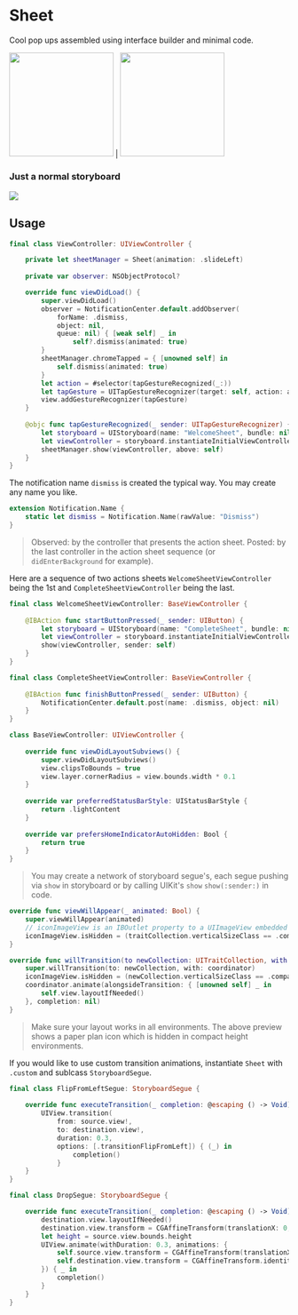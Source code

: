 # Sheet

Cool pop ups assembled using interface builder and minimal code.

<img src="https://user-images.githubusercontent.com/64097812/112761116-83705700-8ff1-11eb-9b50-a698b0a601cf.gif" width="187.5"/> | <img src="https://user-images.githubusercontent.com/64097812/113262152-34177880-92c8-11eb-9928-d394451e8f2e.gif" width="187.5"/>

### Just a normal storyboard

![](https://user-images.githubusercontent.com/64097812/113262263-5610fb00-92c8-11eb-982d-29cf94e6ae36.png)

## Usage

```swift
final class ViewController: UIViewController {

    private let sheetManager = Sheet(animation: .slideLeft)
    
    private var observer: NSObjectProtocol?

    override func viewDidLoad() {
        super.viewDidLoad()
        observer = NotificationCenter.default.addObserver(
            forName: .dismiss, 
            object: nil, 
            queue: nil) { [weak self] _ in
                self?.dismiss(animated: true)
        }
        sheetManager.chromeTapped = { [unowned self] in
            self.dismiss(animated: true)
        }
        let action = #selector(tapGestureRecognized(_:))
        let tapGesture = UITapGestureRecognizer(target: self, action: action)
        view.addGestureRecognizer(tapGesture)
    }
    
    @objc func tapGestureRecognized(_ sender: UITapGestureRecognizer) {
        let storyboard = UIStoryboard(name: "WelcomeSheet", bundle: nil)
        let viewController = storyboard.instantiateInitialViewController()!
        sheetManager.show(viewController, above: self)
    }
}
```

The notification name `dismiss` is created the typical way. You may create any name you like.

```swift
extension Notification.Name {
    static let dismiss = Notification.Name(rawValue: "Dismiss")
}
``` 
> Observed: by the controller that presents the action sheet. 
> Posted: by the last controller in the action sheet sequence (or `didEnterBackground` for example).

Here are a sequence of two actions sheets `WelcomeSheetViewController` being the 1st and `CompleteSheetViewController` being the last.

```swift
final class WelcomeSheetViewController: BaseViewController {
        
    @IBAction func startButtonPressed(_ sender: UIButton) {
        let storyboard = UIStoryboard(name: "CompleteSheet", bundle: nil)
        let viewController = storyboard.instantiateInitialViewController()!
        show(viewController, sender: self)
    }
}

final class CompleteSheetViewController: BaseViewController {
        
    @IBAction func finishButtonPressed(_ sender: UIButton) {
        NotificationCenter.default.post(name: .dismiss, object: nil)
    }
}

class BaseViewController: UIViewController {
    
    override func viewDidLayoutSubviews() {
        super.viewDidLayoutSubviews()
        view.clipsToBounds = true
        view.layer.cornerRadius = view.bounds.width * 0.1
    }
    
    override var preferredStatusBarStyle: UIStatusBarStyle {
        return .lightContent
    }
    
    override var prefersHomeIndicatorAutoHidden: Bool {
        return true
    }
}
```
> You may create a network of storyboard segue's, each segue pushing via `show` in storyboard or by calling UIKit's `show` `show(:sender:)` in code.

```swift
override func viewWillAppear(_ animated: Bool) {
    super.viewWillAppear(animated)
    // iconImageView is an IBOutlet property to a UIImageView embedded in a stack view.
    iconImageView.isHidden = (traitCollection.verticalSizeClass == .compact)
}

override func willTransition(to newCollection: UITraitCollection, with coordinator: UIViewControllerTransitionCoordinator) {
    super.willTransition(to: newCollection, with: coordinator)
    iconImageView.isHidden = (newCollection.verticalSizeClass == .compact)
    coordinator.animate(alongsideTransition: { [unowned self] _ in
        self.view.layoutIfNeeded()
    }, completion: nil)
}
```
> Make sure your layout works in all environments. The above preview shows a paper plan icon which is hidden in compact height environments.

If you would like to use custom transition animations, instantiate `Sheet` with `.custom` and sublcass `StoryboardSegue`.

```swift
final class FlipFromLeftSegue: StoryboardSegue {
    
    override func executeTransition(_ completion: @escaping () -> Void) {
        UIView.transition(
            from: source.view!,
            to: destination.view!,
            duration: 0.3,
            options: [.transitionFlipFromLeft]) { (_) in
                completion()
            }
    }
}

final class DropSegue: StoryboardSegue {

    override func executeTransition(_ completion: @escaping () -> Void) {
        destination.view.layoutIfNeeded()
        destination.view.transform = CGAffineTransform(translationX: 0, y: destination.view.bounds.height)
        let height = source.view.bounds.height
        UIView.animate(withDuration: 0.3, animations: {
            self.source.view.transform = CGAffineTransform(translationX: 0, y: height)
            self.destination.view.transform = CGAffineTransform.identity
        }) { _ in
            completion()
        }
    }
}
```
